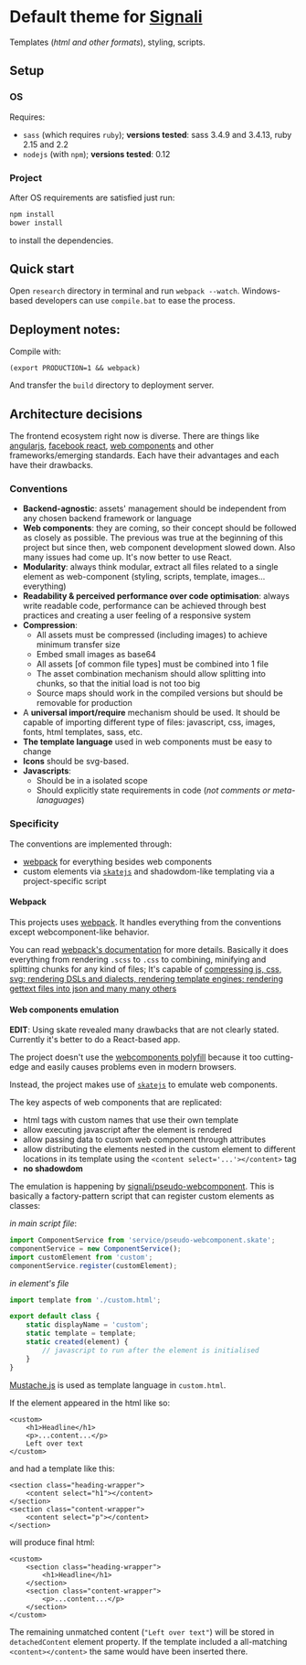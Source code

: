 
# Default theme for [Signali](https://github.com/obshtestvo/signali)
Templates (*html and other formats*), styling, scripts.

## Setup
### OS

Requires:
 - `sass` (which requires `ruby`); **versions tested**: sass 3.4.9 and 3.4.13, ruby 2.15 and 2.2
 - `nodejs` (with `npm`); **versions tested**: 0.12

### Project
After OS requirements are satisfied just run:

```sh
npm install 
bower install
```
to install the dependencies.

## Quick start

Open `research` directory in terminal and run `webpack --watch`. Windows-based developers can use `compile.bat` to ease the process.

## Deployment notes:

Compile with:
```
(export PRODUCTION=1 && webpack)
```

And transfer the `build` directory to deployment server.

## Architecture decisions
The frontend ecosystem right now is diverse. There are things 
like [angularjs](https://github.com/angular/angular.js),
[facebook react](https://github.com/facebook/react),
[web components](http://www.w3.org/TR/components-intro/) and other frameworks/emerging standards.
Each have their advantages and each have their drawbacks.

### Conventions

 - **Backend-agnostic**: assets' management should be independent from any chosen backend framework or language
 - **Web components**: they are coming, so their concept should be followed as closely as possible.
   The previous was true at the beginning of this project but since then, web component development slowed down.
   Also many issues had come up. It's now better to use React.
 - **Modularity**: always think modular, extract all files related to a single element as web-component (styling, scripts, template, images... everything)
 - **Readability & perceived performance over code optimisation**: always write readable code, performance can be achieved through
  best practices and creating a user feeling of a responsive system
 - **Compression**:
   - All assets must be compressed (including images) to achieve minimum transfer size
   - Embed small images as base64
   - All assets [of common file types] must be combined into 1 file
   - The asset combination mechanism should allow splitting into chunks, so that the initial load is not too big
   - Source maps should work in the compiled versions but should be removable for production
 - A **universal import/require** mechanism should be used. It should be capable of importing different type of files:
 javascript, css, images, fonts, html templates, sass, etc.
 - **The template language** used in web components must be easy to change
 - **Icons** should be svg-based. 
 - **Javascripts**:
   - Should be in a isolated scope
   - Should explicitly state requirements in code (*not comments or meta-lanaguages*)



### Specificity
The conventions are implemented through:

 - [webpack](http://webpack.github.io/docs/) for everything besides web components
 - custom elements via [`skatejs`](http://skatejs.github.io/) and shadowdom-like templating via a project-specific script

#### Webpack
This projects uses [webpack](http://webpack.github.io/docs/). 
It handles everything from the conventions except webcomponent-like behavior.

You can read [webpack's documentation](http://webpack.github.io/docs/) for more details. 
Basically it does everything from rendering `.scss` to `.css` to combining, minifying and splitting chunks
for any kind of files; It's capable of [compressing js, css, svg; rendering DSLs and dialects,
rendering template engines; rendering gettext files into json and many many others](http://webpack.github.io/docs/list-of-loaders.html) 

#### Web components emulation
**EDIT**: Using skate revealed many drawbacks that are not clearly stated. Currently it's better to do a React-based app.

The project doesn't use the [webcomponents polyfill](https://github.com/webcomponents/webcomponentsjs) 
because it too cutting-edge and easily causes problems even in modern browsers.

Instead, the project makes use of [`skatejs`](http://skatejs.github.io/) to emulate web components. 

The key aspects of web components that are replicated:
 - html tags with custom names that use their own template
 - allow executing javascript after the element is rendered
 - allow passing data to custom web component through attributes
 - allow distributing the elements nested in the custom element to different
 locations in its template using the `<content select='...'></content>` tag
 - **no shadowdom**
 
The emulation is happening by [signali/pseudo-webcomponent](elements/signali/pseudo-webcomponent/index.js).
This is basically a factory-pattern script that can register custom elements as classes:

*in main script file*:
```js
import ComponentService from 'service/pseudo-webcomponent.skate';
componentService = new ComponentService();
import customElement from 'custom';
componentService.register(customElement);
```

*in element's file*
```js
import template from './custom.html';

export default class {
    static displayName = 'custom';
    static template = template;
    static created(element) {
        // javascript to run after the element is initialised
    }
}
```

[Mustache.js](https://github.com/janl/mustache.js/) is used as template language in `custom.html`.

If the element appeared in the html like so:

```
<custom>
    <h1>Headline</h1>
    <p>...content...</p>
    Left over text
</custom>
```

and had a template like this:
```
<section class="heading-wrapper">
    <content select="h1"></content>
</section>
<section class="content-wrapper">
    <content select="p"></content>
</section>
```

will produce final html:
```
<custom>
    <section class="heading-wrapper">
        <h1>Headline</h1>
    </section>
    <section class="content-wrapper">
        <p>...content...</p>
    </section>
</custom>
```

The remaining unmatched content (`"Left over text"`) will be stored in `detachedContent` element property.
If the template included a all-matching `<content></content>` the same would have been inserted there.